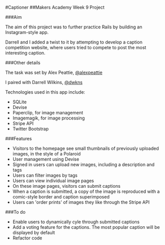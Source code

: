 #Captioner
##Makers Academy Week 9 Project


###Aim

The aim of this project was to further practice Rails by building an Instagram-style app. 

Darrell and I added a twist to it by attempting to develop a caption competition website, where users tried to compete to post the most interesting caption. 



###Other details

The task was set by Alex Peattie, [@alexpeattie](http://www.github.com/alexpeattie)

I paired with Darrell Wilkins, [@dwkns](http://www.github.com/dwkns)

Technologies used in this app include:

* SQLite
* Devise
* Paperclip, for image management
* Imagemagik, for image processing
* Stripe API
* Twitter Bootstrap


###Features

* Visitors to the homepage see small thumbnails of previously uploaded images, in the style of a Polaroid
* User management using Devise
* Signed in users can upload new images, including a description and tags
* Users can filter images by tags
* Users can view individual image pages
* On these image pages, visitors can submit captions
* When a caption is submitted, a copy of the image is reproduced with a comic-style border and caption superimposed
* Users can 'order prints' of images they like through the Stripe API

###To do

* Enable users to dynamically cyle through submitted captions 
* Add a voting feature for the captions. The most popular caption will be displayed by default
* Refactor code